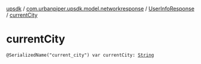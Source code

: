[upsdk](../../index.md) / [com.urbanpiper.upsdk.model.networkresponse](../index.md) / [UserInfoResponse](index.md) / [currentCity](./current-city.md)

# currentCity

`@SerializedName("current_city") var currentCity: `[`String`](https://kotlinlang.org/api/latest/jvm/stdlib/kotlin/-string/index.html)
